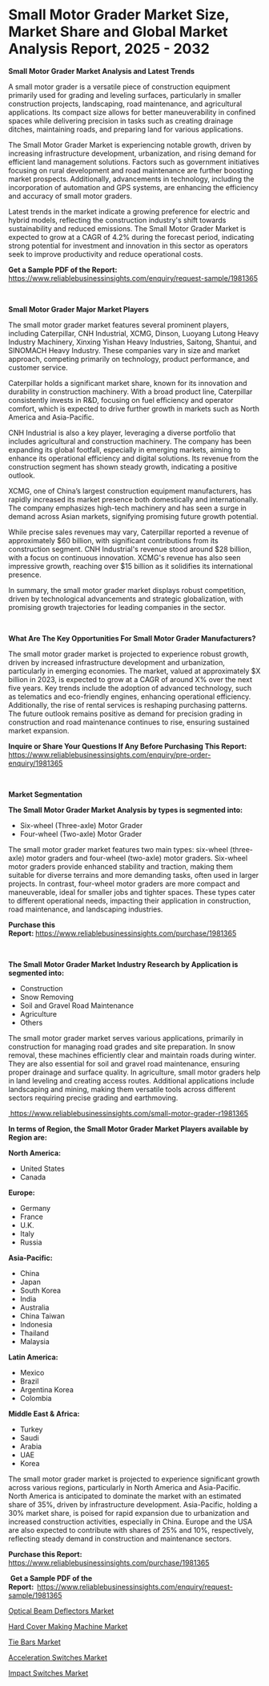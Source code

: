 <p><h1>Small Motor Grader Market Size, Market Share and Global Market Analysis Report, 2025 - 2032</h1></p><p><strong>Small Motor Grader Market Analysis and Latest Trends</strong></p>
<p><p>A small motor grader is a versatile piece of construction equipment primarily used for grading and leveling surfaces, particularly in smaller construction projects, landscaping, road maintenance, and agricultural applications. Its compact size allows for better maneuverability in confined spaces while delivering precision in tasks such as creating drainage ditches, maintaining roads, and preparing land for various applications.</p><p>The Small Motor Grader Market is experiencing notable growth, driven by increasing infrastructure development, urbanization, and rising demand for efficient land management solutions. Factors such as government initiatives focusing on rural development and road maintenance are further boosting market prospects. Additionally, advancements in technology, including the incorporation of automation and GPS systems, are enhancing the efficiency and accuracy of small motor graders.</p><p>Latest trends in the market indicate a growing preference for electric and hybrid models, reflecting the construction industry's shift towards sustainability and reduced emissions. The Small Motor Grader Market is expected to grow at a CAGR of 4.2% during the forecast period, indicating strong potential for investment and innovation in this sector as operators seek to improve productivity and reduce operational costs.</p></p>
<p><strong>Get a Sample PDF of the Report:&nbsp;</strong> <a href="https://www.reliablebusinessinsights.com/enquiry/request-sample/1981365?utm_campaign=115&utm_medium=2&utm_source=Github&utm_content=ia&utm_term=20022025&utm_id=small-motor-grader">https://www.reliablebusinessinsights.com/enquiry/request-sample/1981365</a></p>
<p>&nbsp;</p>
<p><strong>Small Motor Grader Major Market Players</strong></p>
<p><p>The small motor grader market features several prominent players, including Caterpillar, CNH Industrial, XCMG, Dinson, Luoyang Lutong Heavy Industry Machinery, Xinxing Yishan Heavy Industries, Saitong, Shantui, and SINOMACH Heavy Industry. These companies vary in size and market approach, competing primarily on technology, product performance, and customer service.</p><p>Caterpillar holds a significant market share, known for its innovation and durability in construction machinery. With a broad product line, Caterpillar consistently invests in R&D, focusing on fuel efficiency and operator comfort, which is expected to drive further growth in markets such as North America and Asia-Pacific.</p><p>CNH Industrial is also a key player, leveraging a diverse portfolio that includes agricultural and construction machinery. The company has been expanding its global footfall, especially in emerging markets, aiming to enhance its operational efficiency and digital solutions. Its revenue from the construction segment has shown steady growth, indicating a positive outlook.</p><p>XCMG, one of China’s largest construction equipment manufacturers, has rapidly increased its market presence both domestically and internationally. The company emphasizes high-tech machinery and has seen a surge in demand across Asian markets, signifying promising future growth potential.</p><p>While precise sales revenues may vary, Caterpillar reported a revenue of approximately $60 billion, with significant contributions from its construction segment. CNH Industrial's revenue stood around $28 billion, with a focus on continuous innovation. XCMG's revenue has also seen impressive growth, reaching over $15 billion as it solidifies its international presence.</p><p>In summary, the small motor grader market displays robust competition, driven by technological advancements and strategic globalization, with promising growth trajectories for leading companies in the sector.</p></p>
<p>&nbsp;</p>
<p><strong>What Are The Key Opportunities For Small Motor Grader Manufacturers?</strong></p>
<p><p>The small motor grader market is projected to experience robust growth, driven by increased infrastructure development and urbanization, particularly in emerging economies. The market, valued at approximately $X billion in 2023, is expected to grow at a CAGR of around X% over the next five years. Key trends include the adoption of advanced technology, such as telematics and eco-friendly engines, enhancing operational efficiency. Additionally, the rise of rental services is reshaping purchasing patterns. The future outlook remains positive as demand for precision grading in construction and road maintenance continues to rise, ensuring sustained market expansion.</p></p>
<p><strong>Inquire or Share Your Questions If Any Before Purchasing This Report:</strong> <a href="https://www.reliablebusinessinsights.com/enquiry/pre-order-enquiry/1981365?utm_campaign=115&utm_medium=2&utm_source=Github&utm_content=ia&utm_term=20022025&utm_id=small-motor-grader">https://www.reliablebusinessinsights.com/enquiry/pre-order-enquiry/1981365</a></p>
<p>&nbsp;</p>
<p><strong>Market Segmentation</strong></p>
<p><strong>The Small Motor Grader Market Analysis by types is segmented into:</strong></p>
<p><ul><li>Six-wheel (Three-axle) Motor Grader</li><li>Four-wheel (Two-axle) Motor Grader</li></ul></p>
<p><p>The small motor grader market features two main types: six-wheel (three-axle) motor graders and four-wheel (two-axle) motor graders. Six-wheel motor graders provide enhanced stability and traction, making them suitable for diverse terrains and more demanding tasks, often used in larger projects. In contrast, four-wheel motor graders are more compact and maneuverable, ideal for smaller jobs and tighter spaces. These types cater to different operational needs, impacting their application in construction, road maintenance, and landscaping industries.</p></p>
<p><strong>Purchase this Report:&nbsp;</strong><a href="https://www.reliablebusinessinsights.com/purchase/1981365?utm_campaign=115&utm_medium=2&utm_source=Github&utm_content=ia&utm_term=20022025&utm_id=small-motor-grader">https://www.reliablebusinessinsights.com/purchase/1981365</a></p>
<p>&nbsp;</p>
<p><strong>The Small Motor Grader Market Industry Research by Application is segmented into:</strong></p>
<p><ul><li>Construction</li><li>Snow Removing</li><li>Soil and Gravel Road Maintenance</li><li>Agriculture</li><li>Others</li></ul></p>
<p><p>The small motor grader market serves various applications, primarily in construction for managing road grades and site preparation. In snow removal, these machines efficiently clear and maintain roads during winter. They are also essential for soil and gravel road maintenance, ensuring proper drainage and surface quality. In agriculture, small motor graders help in land leveling and creating access routes. Additional applications include landscaping and mining, making them versatile tools across different sectors requiring precise grading and earthmoving.</p></p>
<p><a href="https://www.reliablebusinessinsights.com/small-motor-grader-r1981365?utm_campaign=115&utm_medium=2&utm_source=Github&utm_content=ia&utm_term=20022025&utm_id=small-motor-grader">&nbsp;https://www.reliablebusinessinsights.com/small-motor-grader-r1981365</a></p>
<p><strong>In terms of Region, the Small Motor Grader Market Players available by Region are:</strong></p>
<p>
    <p> <strong> North America: </strong>
        <ul>
            <li>United States</li>
            <li>Canada</li>
        </ul>
        </p> 
    <p> <strong> Europe: </strong>
        <ul>
            <li>Germany</li>
            <li>France</li>
            <li>U.K.</li>
            <li>Italy</li>
            <li>Russia</li>
        </ul>
        </p> 
    <p> <strong> Asia-Pacific: </strong>
        <ul>
            <li>China</li>
            <li>Japan</li>
            <li>South Korea</li>
            <li>India</li>
            <li>Australia</li>
            <li>China Taiwan</li>
            <li>Indonesia</li>
            <li>Thailand</li>
            <li>Malaysia</li>
        </ul>
        </p> 
    <p> <strong> Latin America: </strong>
        <ul>
            <li>Mexico</li>
            <li>Brazil</li>
            <li>Argentina Korea</li>
            <li>Colombia</li>
        </ul>
        </p> 
    <p> <strong> Middle East & Africa: </strong>
        <ul>
            <li>Turkey</li>
            <li>Saudi</li>
            <li>Arabia</li>
            <li>UAE</li>
            <li>Korea</li>
        </ul>
    </p>
    </p>
<p><p>The small motor grader market is projected to experience significant growth across various regions, particularly in North America and Asia-Pacific. North America is anticipated to dominate the market with an estimated share of 35%, driven by infrastructure development. Asia-Pacific, holding a 30% market share, is poised for rapid expansion due to urbanization and increased construction activities, especially in China. Europe and the USA are also expected to contribute with shares of 25% and 10%, respectively, reflecting steady demand in construction and maintenance sectors.</p></p>
<p><strong>Purchase this Report: </strong><a href="https://www.reliablebusinessinsights.com/purchase/1981365?utm_campaign=115&utm_medium=2&utm_source=Github&utm_content=ia&utm_term=20022025&utm_id=small-motor-grader">https://www.reliablebusinessinsights.com/purchase/1981365</a></p>
<p>&nbsp;<strong>Get a Sample PDF of the Report:&nbsp;&nbsp;</strong><a href="https://www.reliablebusinessinsights.com/enquiry/request-sample/1981365?utm_campaign=115&utm_medium=2&utm_source=Github&utm_content=ia&utm_term=20022025&utm_id=small-motor-grader">https://www.reliablebusinessinsights.com/enquiry/request-sample/1981365</a></p>
<p><strong></strong></p>
<p><p><a href="https://github.com/tandiapannas/Market-Research-Report-List-1/blob/main/optical-beam-deflectors-market.md?utm_campaign=115&utm_medium=2&utm_source=Github&utm_content=ia&utm_term=20022025&utm_id=small-motor-grader">Optical Beam Deflectors Market</a></p><p><a href="https://github.com/storcweithzg/Market-Research-Report-List-1/blob/main/hard-cover-making-machine-market.md?utm_campaign=115&utm_medium=2&utm_source=Github&utm_content=ia&utm_term=20022025&utm_id=small-motor-grader">Hard Cover Making Machine Market</a></p><p><a href="https://github.com/achuoheatly/Market-Research-Report-List-1/blob/main/tie-bars-market.md?utm_campaign=115&utm_medium=2&utm_source=Github&utm_content=ia&utm_term=20022025&utm_id=small-motor-grader">Tie Bars Market</a></p><p><a href="https://github.com/spoorsusama/Market-Research-Report-List-1/blob/main/acceleration-switches-market.md?utm_campaign=115&utm_medium=2&utm_source=Github&utm_content=ia&utm_term=20022025&utm_id=small-motor-grader">Acceleration Switches Market</a></p><p><a href="https://github.com/azorrotutus/Market-Research-Report-List-1/blob/main/impact-switches-market.md?utm_campaign=115&utm_medium=2&utm_source=Github&utm_content=ia&utm_term=20022025&utm_id=small-motor-grader">Impact Switches Market</a></p></p>